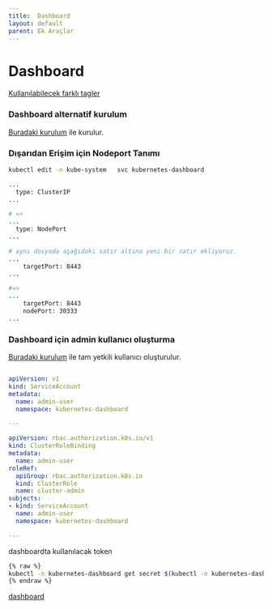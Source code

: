 ```yaml
---
title:  Dashboard
layout: default
parent: Ek Araçlar
---
```


# Dashboard

[Kullanılabilecek farklı tagler](https://github.com/kubernetes-sigs/kubespray/blob/master/docs/ansible.md)

### Dashboard alternatif kurulum

[Buradaki kurulum](https://github.com/kubernetes/dashboard) ile kurulur. 

### Dışarıdan Erişim için Nodeport Tanımı

```sh
kubectl edit -n kube-system   svc kubernetes-dashboard

...
  type: ClusterIP
...

# =>
...
  type: NodePort
... 

# aynı dosyada aşağıdaki satır altına yeni bir satır ekliyoruz.
...
    targetPort: 8443
...

#=>
...
    targetPort: 8443
    nodePort: 30333
...
```
### Dashboard için admin kullanıcı oluşturma

[Buradaki kurulum](https://github.com/kubernetes/dashboard/blob/master/docs/user/access-control/creating-sample-user.md) ile tam yetkili kullanıcı oluşturulur.

```yaml

apiVersion: v1
kind: ServiceAccount
metadata:
  name: admin-user
  namespace: kubernetes-dashboard

---

apiVersion: rbac.authorization.k8s.io/v1
kind: ClusterRoleBinding
metadata:
  name: admin-user
roleRef:
  apiGroup: rbac.authorization.k8s.io
  kind: ClusterRole
  name: cluster-admin
subjects:
- kind: ServiceAccount
  name: admin-user
  namespace: kubernetes-dashboard

--- 

```

dashboardta kullanılacak token

```sh
{% raw %}
kubectl -n kubernetes-dashboard get secret $(kubectl -n kubernetes-dashboard get sa/admin-user -o jsonpath="{.secrets[0].name}") -o go-template="{{.data.token | base64decode}}"
{% endraw %}
```

[dashboard](https://github.com/kubernetes/dashboard/blob/master/docs/images/signin.png)
